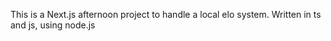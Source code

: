 This is a Next.js afternoon project to handle a local elo system. Written in ts and js, using node.js
